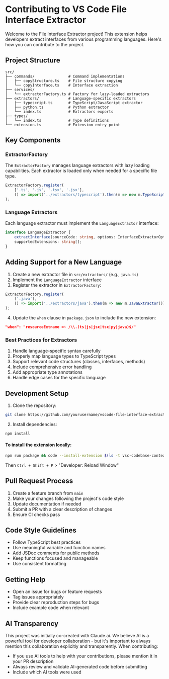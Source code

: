 # Contributing to VS Code File Interface Extractor

Welcome to the File Interface Extractor project! This extension helps developers extract interfaces from various programming languages. Here's how you can contribute to the project.

## Project Structure

```
src/
├── commands/               # Command implementations
│   ├── copyStructure.ts    # File structure copying
│   └── copyInterface.ts    # Interface extraction
├── services/
│   └── extractorFactory.ts # Factory for lazy-loaded extractors
├── extractors/             # Language-specific extractors
│   ├── typescript.ts       # TypeScript/JavaScript extractor
│   ├── python.ts           # Python extractor
│   └── index.ts            # Extractors exports
├── types/
│   └── index.ts            # Type definitions
└── extension.ts            # Extension entry point
```

## Key Components

### ExtractorFactory

The `ExtractorFactory` manages language extractors with lazy loading capabilities. Each extractor is loaded only when needed for a specific file type.

```typescript
ExtractorFactory.register(
    ['.ts', '.js', '.tsx', '.jsx'], 
    () => import('../extractors/typescript').then(m => new m.TypeScriptExtractor())
);
```

### Language Extractors

Each language extractor must implement the `LanguageExtractor` interface:

```typescript
interface LanguageExtractor {
    extractInterface(sourceCode: string, options: InterfaceExtractorOptions): string;
    supportedExtensions: string[];
}
```

## Adding Support for a New Language

1. Create a new extractor file in `src/extractors/` (e.g., `java.ts`)
2. Implement the `LanguageExtractor` interface
3. Register the extractor in `ExtractorFactory`:
```typescript
ExtractorFactory.register(
    ['.java'],
    () => import('../extractors/java').then(m => new m.JavaExtractor())
);
```
4. Update the `when` clause in `package.json` to include the new extension:
```json
"when": "resourceExtname =~ /\\.(ts|js|jsx|tsx|py|java)$/"
```

### Best Practices for Extractors

1. Handle language-specific syntax carefully
2. Properly map language types to TypeScript types
3. Support relevant code structures (classes, interfaces, methods)
4. Include comprehensive error handling
5. Add appropriate type annotations
6. Handle edge cases for the specific language

## Development Setup

1. Clone the repository:
```bash
git clone https://github.com/yourusername/vscode-file-interface-extractor.git
```

2. Install dependencies:
```bash
npm install
```

#### To install the extension locally:
```bash
npm run package && code --install-extension $(ls -t vsc-codebase-context-*.vsix | head -n 1)
```
Then `Ctrl + Shift + P` >  "Developer: Reload Window"

## Pull Request Process

1. Create a feature branch from `main`
2. Make your changes following the project's code style
4. Update documentation if needed
5. Submit a PR with a clear description of changes
6. Ensure CI checks pass

## Code Style Guidelines

- Follow TypeScript best practices
- Use meaningful variable and function names
- Add JSDoc comments for public methods
- Keep functions focused and manageable
- Use consistent formatting

## Getting Help

- Open an issue for bugs or feature requests
- Tag issues appropriately
- Provide clear reproduction steps for bugs
- Include example code when relevant

## AI Transparency
This project was initially co-created with Claude.ai. We believe AI is a powerful tool for developer collaboration - but it's important to always mention this collaboration explicitly and transparently. When contributing:
- If you use AI tools to help with your contributions, please mention it in your PR description
- Always review and validate AI-generated code before submitting
- Include which AI tools were used
